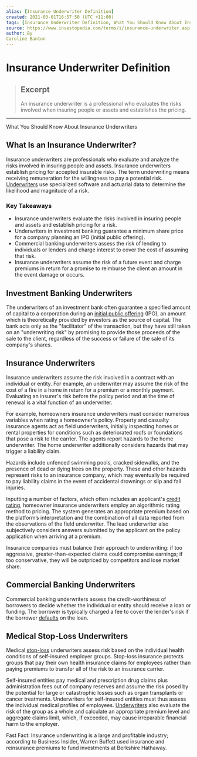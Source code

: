 ```yaml
---
alias: [Insurance Underwriter Definition]
created: 2021-03-01T16:57:50 (UTC +11:00)
tags: [Insurance Underwriter Definition, What You Should Know About Insurance Underwriters]
source: https://www.investopedia.com/terms/i/insurance-underwriter.asp
author: By
Caroline Banton
---
```


# Insurance Underwriter Definition

> ## Excerpt
> An insurance underwriter is a professional who evaluates the risks involved when insuring people or assets and establishes the pricing.

---

What You Should Know About Insurance Underwriters
## What Is an Insurance Underwriter?

Insurance underwriters are professionals who evaluate and analyze the risks involved in insuring people and assets. Insurance underwriters establish pricing for accepted insurable risks. The term underwriting means receiving remuneration for the willingness to pay a potential risk. [Underwriters](https://www.investopedia.com/terms/u/underwriter.asp) use specialized software and actuarial data to determine the likelihood and magnitude of a risk.

### Key Takeaways

-   Insurance underwriters evaluate the risks involved in insuring people and assets and establish pricing for a risk. 
-   Underwriters in investment banking guarantee a minimum share price for a company planning an IPO (initial public offering).
-   Commercial banking underwriters assess the risk of lending to individuals or lenders and charge interest to cover the cost of assuming that risk.
-   Insurance underwriters assume the risk of a future event and charge premiums in return for a promise to reimburse the client an amount in the event damage or occurs.

## Investment Banking Underwriters

The underwriters of an investment bank often guarantee a specified amount of capital to a corporation during an [initial public offering](https://www.investopedia.com/terms/i/ipo.asp) (IPO), an amount which is theoretically provided by investors as the source of capital. The bank acts only as the "facilitator" of the transaction, but they have still taken on an "underwriting risk" by promising to provide those proceeds of the sale to the client, regardless of the success or failure of the sale of its company's shares.

## Insurance Underwriters

Insurance underwriters assume the risk involved in a contract with an individual or entity. For example, an underwriter may assume the risk of the cost of a fire in a home in return for a premium or a monthly payment. Evaluating an insurer's risk before the policy period and at the time of renewal is a vital function of an underwriter.

For example, homeowners insurance underwriters must consider numerous variables when rating a homeowner's policy. Property and casualty insurance agents act as field underwriters, initially inspecting homes or rental properties for conditions such as deteriorated roofs or foundations that pose a risk to the carrier. The agents report hazards to the home underwriter. The home underwriter additionally considers hazards that may trigger a liability claim.

Hazards include unfenced swimming pools, cracked sidewalks, and the presence of dead or dying trees on the property. These and other hazards represent risks to an insurance company, which may eventually be required to pay liability claims in the event of accidental drownings or slip and fall injuries.

Inputting a number of factors, which often includes an applicant's [credit rating](https://www.investopedia.com/terms/c/creditrating.asp), homeowner insurance underwriters employ an algorithmic rating method to pricing. The system generates an appropriate premium based on the platform’s interpretation and the combination of all data reported from the observations of the field underwriter. The lead underwriter also subjectively considers answers submitted by the applicant on the policy application when arriving at a premium.

Insurance companies must balance their approach to underwriting: if too aggressive, greater-than-expected claims could compromise earnings; if too conservative, they will be outpriced by competitors and lose market share.

## Commercial Banking Underwriters

Commercial banking underwriters assess the credit-worthiness of borrowers to decide whether the individual or entity should receive a loan or funding. The borrower is typically charged a fee to cover the lender's risk if the borrower [defaults](https://www.investopedia.com/terms/d/default2.asp) on the loan.

## Medical Stop-Loss Underwriters

Medical [stop-loss](https://www.investopedia.com/terms/a/aggregate-stop-loss-insurance.asp) underwriters assess risk based on the individual health conditions of self-insured employer groups. Stop-loss insurance protects groups that pay their own health insurance claims for employees rather than paying premiums to transfer all of the risk to an insurance carrier.

Self-insured entities pay medical and prescription drug claims plus administration fees out of company reserves and assume the risk posed by the potential for large or catastrophic losses such as organ transplants or cancer treatments. Underwriters for self-insured entities must thus assess the individual medical profiles of employees. [Underwriters](https://www.investopedia.com/ask/answers/020915/how-do-i-become-underwriter.asp) also evaluate the risk of the group as a whole and calculate an appropriate premium level and aggregate claims limit, which, if exceeded, may cause irreparable financial harm to the employer.

Fast Fact: Insurance underwriting is a large and profitable industry; according to Business Insider, Warren Buffett used insurance and reinsurance premiums to fund investments at Berkshire Hathaway.
